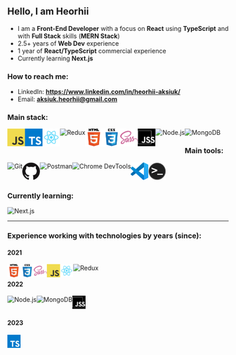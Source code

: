 ## Hello, I am Heorhii

- I am a **Front-End Developer** with a focus on **React** using **TypeScript**
  and with **Full Stack** skills (**MERN Stack**)
- 2.5+ years of **Web Dev** experience
- 1 year of **React/TypeScript** commercial experience
- Currently learning **Next.js**

### How to reach me:

- LinkedIn: **https://www.linkedin.com/in/heorhii-aksiuk/**
- Email: **aksiuk.heorhii@gmail.com**

### Main stack:

<img align="left" alt="JavaScript" width="40px" title ="JavaScript ES6+" src="https://raw.githubusercontent.com/github/explore/80688e429a7d4ef2fca1e82350fe8e3517d3494d/topics/javascript/javascript.png" />

<img align="left" alt="TypeScript" width="40px" title ="TypeScript" src="https://raw.githubusercontent.com/github/explore/80688e429a7d4ef2fca1e82350fe8e3517d3494d/topics/typescript/typescript.png" />

<img align="left" alt="React" width="40px" title ="React"  src="https://raw.githubusercontent.com/github/explore/80688e429a7d4ef2fca1e82350fe8e3517d3494d/topics/react/react.png" />

<img align="left" alt="Redux" height="40px" title ="Redux"  src="https://cdn.worldvectorlogo.com/logos/redux.svg" />

<img align="left" alt="HTML5" width="40px" title ="HTML5" src="https://raw.githubusercontent.com/github/explore/80688e429a7d4ef2fca1e82350fe8e3517d3494d/topics/html/html.png" />

<img align="left" alt="CSS3" width="40px" title ="CSS3"  src="https://raw.githubusercontent.com/github/explore/80688e429a7d4ef2fca1e82350fe8e3517d3494d/topics/css/css.png" />

<img align="left" alt="Sass" width="40px" title ="SASS(SCSS)"  src="https://raw.githubusercontent.com/github/explore/80688e429a7d4ef2fca1e82350fe8e3517d3494d/topics/sass/sass.png" />

<img align="left" alt="JSS" height="40px" title ="CSS-in-JS"  src="./JSS.png" />

<img align="left" alt="Node.js" height="40px" title ="Node.js" src="https://seeklogo.com/images/N/nodejs-logo-FBE122E377-seeklogo.com.png" />

<img alt="MongoDB" title ="MongoDB" height="40px" src="https://cdn.icon-icons.com/icons2/2415/PNG/512/mongodb_original_logo_icon_146424.png" />

<!-- <img align="left" alt="Jest" height="40px" title ="Jest"  src="https://symbols.getvecta.com/stencil_85/20_jest-icon.aff64ab210.png" /> -->

### Main tools:

<img align="left" alt="Git" height="40px" title ="Git"  src="https://blog.kakaocdn.net/dn/VwCrS/btqG7q5dOL0/Rj7ChN2BlCQaI76QiQllFk/img.png" />

<img align="left" alt="GitHub" height="40px" title ="GitHub"  src="https://raw.githubusercontent.com/github/explore/78df643247d429f6cc873026c0622819ad797942/topics/github/github.png" />

<img align="left" alt="Postman" height="40px" src="https://iconape.com/wp-content/png_logo_vector/postman.png" />

<img align="left" alt="Chrome DevTools" title ="Chrome DevTools" height="40px" src="https://static-00.iconduck.com/assets.00/chrome-devtools-icon-256x256-s41ravx1.png" />

<img align="left" alt="Visual Studio Code" height="40px" title ="VSCode"  src="https://raw.githubusercontent.com/github/explore/80688e429a7d4ef2fca1e82350fe8e3517d3494d/topics/visual-studio-code/visual-studio-code.png" />

<img alt="Terminal" height="40px" title ="Terminal"  src="https://raw.githubusercontent.com/github/explore/80688e429a7d4ef2fca1e82350fe8e3517d3494d/topics/terminal/terminal.png" />

### Currently learning:

<img alt="Next.js" title="Next.js" height="40px" src="https://static-00.iconduck.com/assets.00/next-js-icon-512x512-zuauazrk.png" />

<!-- <img align="left" alt="PostgreSQL" height="40px" src="https://raw.githubusercontent.com/github/explore/80688e429a7d4ef2fca1e82350fe8e3517d3494d/topics/postgresql/postgresql.png" /> -->

<!-- <img align="left" alt="MySQL" height="40px" src="https://raw.githubusercontent.com/github/explore/80688e429a7d4ef2fca1e82350fe8e3517d3494d/topics/docker/docker.png" /> -->

---

### Experience working with technologies by years (since):

#### 2021

<img align="left" alt="HTML5" width="30px" title ="HTML5" src="https://raw.githubusercontent.com/github/explore/80688e429a7d4ef2fca1e82350fe8e3517d3494d/topics/html/html.png" />

<img align="left" alt="CSS3" width="30px" title ="CSS3"  src="https://raw.githubusercontent.com/github/explore/80688e429a7d4ef2fca1e82350fe8e3517d3494d/topics/css/css.png" />

<img align="left" alt="Sass" width="30px" title ="SASS(SCSS)"  src="https://raw.githubusercontent.com/github/explore/80688e429a7d4ef2fca1e82350fe8e3517d3494d/topics/sass/sass.png" />

<img align="left" alt="JavaScript" width="30px" title ="JavaScript ES6+" src="https://raw.githubusercontent.com/github/explore/80688e429a7d4ef2fca1e82350fe8e3517d3494d/topics/javascript/javascript.png" />

<img align="left" alt="React" width="30px" title ="React"  src="https://raw.githubusercontent.com/github/explore/80688e429a7d4ef2fca1e82350fe8e3517d3494d/topics/react/react.png" />

<img alt="Redux" height="30px" title ="Redux"  src="https://cdn.worldvectorlogo.com/logos/redux.svg" />

#### 2022

<img align="left" alt="Node.js" height="30px" title ="Node.js" src="https://seeklogo.com/images/N/nodejs-logo-FBE122E377-seeklogo.com.png" />

<img align="left" alt="MongoDB" title ="MongoDB" height="30px" src="https://cdn.icon-icons.com/icons2/2415/PNG/512/mongodb_original_logo_icon_146424.png" />

<img alt="JSS" height="30px" title ="CSS-in-JS"  src="./JSS.png" />

#### 2023

<img align="left" alt="TypeScript" width="30px" title ="TypeScript" src="https://raw.githubusercontent.com/github/explore/80688e429a7d4ef2fca1e82350fe8e3517d3494d/topics/typescript/typescript.png" />
